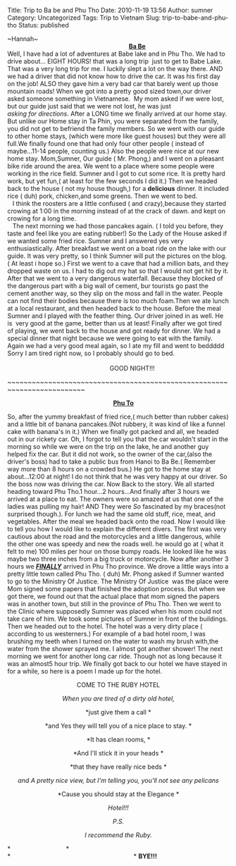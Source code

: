 Title: Trip to Ba be and Phu Tho
Date: 2010-11-19 13:56
Author: sumner
Category: Uncategorized
Tags: Trip to Vietnam
Slug: trip-to-babe-and-phu-tho
Status: published

\~Hannah\~  
                                                                     
**<u>Ba Be</u>**  
Well, I have had a lot of adventures at Babe lake and in Phu Tho. We had
to drive about... EIGHT HOURS! that was a long trip  just to get to Babe
Lake. That was a very long trip for me. I luckily slept a lot on the way
there. AND we had a driver that did not know how to drive the car. It
was his first day on the job! ALSO they gave him a very bad car that
barely went up those mountain roads! When we got into a pretty good
sized town,our driver asked someone something in Vietnamese.  My mom
asked if we were lost, but our guide just said that we were not lost, he
was just  
*asking for directions.* After a LONG time we finally arrived at our
home stay. But unlike our Home stay in Ta Phin, you were separated from
the family, you did not get to befriend the family members. So we went
with our guide to other home stays, (which were more like guest houses)
but they were all full.We finally found one that had only four other
people ( instead of maybe...11-14 people, counting us.) Also the people
were nice at our new home stay. Mom,Sumner, Our guide ( Mr. Phong,) and
I went on a pleasant bike ride around the area. We went to a place where
some people were working in the rice field. Sumner and I got to cut some
rice. It is pretty hard work, but yet fun,( at least for the few seconds
I did it.) Then we headed back to the house ( not my house though,) for
a **delicious** dinner. It included rice ( duh) pork, chicken,and some
greens. Then we went to bed.  
   I think the roosters are a little confused ( and crazy),because they
started crowing at 1:00 in the morning instead of at the crack of dawn.
and kept on crowing for a long time.  
   The next morning we had those pancakes again. ( I told you before,
they taste and feel like you are eating rubber!) So the Lady of the
House asked if we wanted some fried rice. Sumner and I answered yes very
enthusiastically. After breakfast we went on a boat ride on the lake
with our guide. It was very pretty, so I think Sumner will put the
pictures on the blog. ( At least i hope so.) First we went to a cave
that had a million bats, and they dropped waste on us. I had to dig out
my hat so that I would not get hit by it. After that we went to a very
dangerous waterfall. Because they blocked of the dangerous part with a
big wall of cement, bur tourists go past the cement another way, so they
slip on the moss and fall in the water. People can not find their bodies
because there is too much foam.Then we ate lunch at a local restaurant,
and then headed back to the house. Before the meal Sumner and I played
with the feather thing. Our driver joined in as well. He is  very good
at the game, better than us at least! Finally after we got tired of
playing, we went back to the house and got ready for dinner. We had a
special dinner that night because we were going to eat with the family.
Again we had a very good meal again, so I ate my fill and went to
beddddd Sorry I am tired right now, so I probably should go to bed.  
       
                                                           GOOD NIGHT!!!

\~\~\~\~\~\~\~\~\~\~\~\~\~\~\~\~\~\~\~\~\~\~\~\~\~\~\~\~\~\~\~\~\~\~\~\~\~\~\~\~\~\~\~\~\~\~\~\~\~\~\~\~\~\~\~\~\~\~\~\~\~\~\~\~\~\~\~\~\~\~\~\~\~

                                                             **<u>Phu
To</u>**

So, after the yummy breakfast of fried rice,( much better than rubber
cakes) and a little bit of banana pancakes.(Not rubbery, it was kind of
like a funnel cake with banana's in it.) When we finally got packed and
all, we headed out in our rickety car. Oh, I forgot to tell you that the
car wouldn't start in the morning so while we were on the trip on the
lake, he and another guy helped fix the car. But it did not work, so the
owner of the car,(also the driver's boss) had to take a public bus from
Hanoi to Ba Be.( Remember way more than 8 hours on a crowded bus.) He
got to the home stay at about...12:00 at night! I do not think that he
was very happy at our driver. So the boss now was driving the car. Now
Back to the story. We all started heading toward Phu Tho.1 hour...2
hours...And finally after 3 hours we arrived at a place to eat. The
owners were so amazed at us that one of the ladies was pulling my hair!
AND They were *So* fascinated by my braces(not surprised though.). For
lunch we had the same old stuff, rice, meat, and vegetables. After the
meal we headed back onto the road. Now I would like to tell you how I
would like to explain the different divers. The first was very cautious
about the road and the motorcycles and a little dangerous, while the
other one was speedy and new the roads well. he would go at ( what it
felt to me) 100 miles per hour on those bumpy roads. He looked like he
was maybe two three inches from a big truck or motorcycle. Now after
another 3 hours we <u>***FINALLY***</u> arrived in Phu Tho province. We
drove a little ways into a pretty little town called Phu Tho. ( duh) Mr.
Phong asked if Sumner wanted to go to the Ministry Of Justice. The
Ministry Of Justice  was the place were Mom signed some papers that
finished the adoption process. But when we got there, we found out that
the actual place that mom signed the papers was in another town, but
still in the province of Phu Tho. Then we went to the Clinic where
supposedly Sumner was placed when his mom could not take care of him. We
took some pictures of Sumner in front of the buildings. Then we headed
out to the hotel. The hotel was a very dirty place ( according to us
westerners.) For example of a bad hotel room, I was brushing my teeth
when I turned on the water to wash my brush with,the water from the
shower sprayed me. I almost got another shower! The next morning we went
for another long car ride. Though not as long because it was an almost5
hour trip. We finally got back to our hotel we have stayed in for a
while, so here is a poem I made up for the hotel.

<div style="text-align: center;">

</div>

<div style="text-align: center;">

COME TO THE RUBY HOTEL

</div>

<div style="text-align: center;">

</div>

<div style="text-align: center;">

*When you are tired of a dirty old hotel,*

</div>

<div style="text-align: center;">

*just give them a call *

</div>

<div style="text-align: center;">

*and Yes they will tell you of a nice place to stay. *

</div>

<div style="text-align: center;">

*It has clean rooms, *

</div>

<div style="text-align: center;">

*And I'll stick it in your heads *

</div>

<div style="text-align: center;">

*that they have really nice beds *

</div>

<div style="text-align: center;">

*and A pretty nice view, but I'm telling you, you'll not see any
pelicans*

</div>

<div style="text-align: center;">

*Cause you should stay at the Elegance *

</div>

<div style="text-align: center;">

*Hotel!!!*

</div>

<div style="text-align: center;">

*P.S.*

</div>

<div style="text-align: center;">

*I recommend the Ruby.*

</div>

*                                *  
*       
                                                               *
**BYE!!!**  
                                                     
